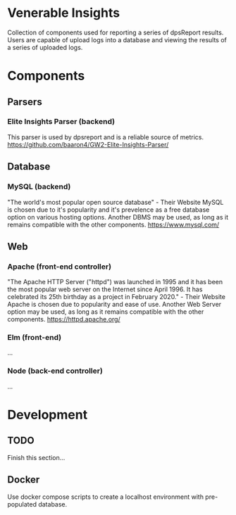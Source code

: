 # Venerable Insights
Collection of components used for reporting a series of dpsReport results. 
Users are capable of upload logs into a database and viewing the results of a series of uploaded logs. 

# Components
## Parsers
### Elite Insights Parser (backend)
This parser is used by dpsreport and is a reliable source of metrics. 
https://github.com/baaron4/GW2-Elite-Insights-Parser/
## Database
### MySQL (backend)
"The world's most popular open source database" - Their Website
MySQL is chosen due to it's popularity and it's prevelence as a free database option on various hosting options. 
Another DBMS may be used, as long as it remains compatible with the other components. 
https://www.mysql.com/ 
## Web
### Apache (front-end controller)
"The Apache HTTP Server ("httpd") was launched in 1995 and it has been the most popular web server on the Internet since April 1996. It has celebrated its 25th birthday as a project in February 2020." - Their Website
Apache is chosen due to popularity and ease of use. 
Another Web Server option may be used, as long as it remains compatible with the other components. 
https://httpd.apache.org/ 
### Elm (front-end)
...
### Node (back-end controller)
...

# Development
## TODO
Finish this section...
## Docker
Use docker compose scripts to create a localhost environment with pre-populated database. 